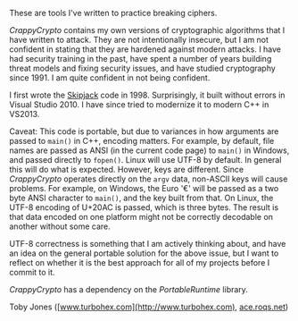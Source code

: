 These are tools I've written to practice breaking ciphers.

_CrappyCrypto_ contains my own versions of cryptographic algorithms that I have written to attack.
They are not intentionally insecure, but I am not confident in stating that they are hardened against
modern attacks. I have had security training in the past, have spent a number of years building threat
models and fixing security issues, and have studied cryptography since 1991. I am quite confident in
not being confident.

I first wrote the [Skipjack](http://en.wikipedia.org/wiki/Skipjack_\(cipher\)) code in 1998.
Surprisingly, it built without errors in Visual Studio 2010. I have since tried to modernize it
to modern C++ in VS2013.

Caveat: This code is portable, but due to variances in how arguments are passed to `main()` in C++, encoding
matters.  For example, by default, file names are passed as ANSI (in the current code page) to `main()` in
Windows, and passed directly to `fopen()`.  Linux will use UTF-8 by default.  In general this will do what is
expected.  However, keys are different.  Since _CrappyCrypto_ operates directly on the `argv` data,
non-ASCII keys will cause problems.  For example, on Windows, the Euro '€' will be passed as a two byte
ANSI character to `main()`, and the key built from that.  On Linux, the UTF-8 encoding of U+20AC is passed,
which is three bytes.  The result is that data encoded on one platform might not be correctly decodable
on another without some care.

UTF-8 correctness is something that I am actively thinking about, and have an idea on the general
portable solution for the above issue, but I want to reflect on whether it is the best approach for all
of my projects before I commit to it.

_CrappyCrypto_ has a dependency on the _PortableRuntime_ library.

Toby Jones \([www.turbohex.com](http://www.turbohex.com), [ace.roqs.net](http://ace.roqs.net)\)
